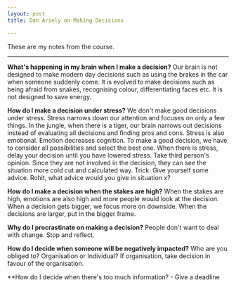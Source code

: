 ```yaml
---
layout: post
title: Dan Ariely on Making Decisions

---
```


These are my notes from the course. 

---


 **What's happening in my brain when I make a decision?**
 Our brain is not designed to make modern day decisions such as using the brakes in the car when someone suddenly come. It is evolved to make decisions such as being afraid from snakes, recognising colour, differentiating faces etc.  It is not designed to save energy.

**How do I make a decision under stress?**
 We don't make good decisions under stress. Stress narrows down our attention and focuses on only a few things. In the jungle, when there is a tiger, our brain narrows out decisions instead of evaluating all decisions and finding pros and cons. 
 Stress is also emotional. Emotion decreases cognition. To make a good decision, we have to consider all possibilities and select the best one. When there is stress, delay your decision until you have lowered stress. 
 Take third person's opinion. Since they are not involved in the decision, they can see the situation more cold cut and calculated way. Trick. Give yourself some advice. Rohit, what advice would you give in situation x? 

**How do I make a decision when the stakes are high?**
When the stakes are high, emotions are also high and more people would look at the decision. When a decision gets bigger, we focus more on downside. When the decisions are larger, put in the bigger frame. 

**Why do I procrastinate on making a decision?**
People don't want to deal with change. Stop and reflect. 

**How do I decide when someone will be negatively impacted?**
Who are you obliged to? Organisation or Individual? If organisation, take decision in favour of the organisation. 

**How do I decide when there's too much information?
        - Give a deadline 
